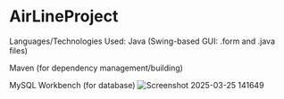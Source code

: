 # AirLineProject
Languages/Technologies Used:
Java (Swing-based GUI: .form and .java files)

Maven (for dependency management/building)

MySQL Workbench (for database)
![Screenshot 2025-03-25 141649](https://github.com/user-attachments/assets/2ac562e0-8d57-49c9-912b-42d1adb0bc4d)
